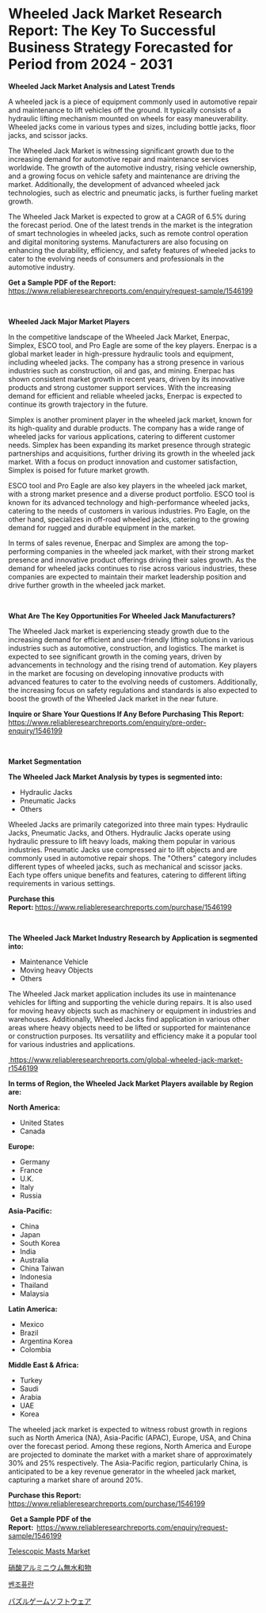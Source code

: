<p><h1>Wheeled Jack Market Research Report: The Key To Successful Business Strategy Forecasted for Period from 2024 - 2031</h1></p><p><strong>Wheeled Jack Market Analysis and Latest Trends</strong></p>
<p><p>A wheeled jack is a piece of equipment commonly used in automotive repair and maintenance to lift vehicles off the ground. It typically consists of a hydraulic lifting mechanism mounted on wheels for easy maneuverability. Wheeled jacks come in various types and sizes, including bottle jacks, floor jacks, and scissor jacks.</p><p>The Wheeled Jack Market is witnessing significant growth due to the increasing demand for automotive repair and maintenance services worldwide. The growth of the automotive industry, rising vehicle ownership, and a growing focus on vehicle safety and maintenance are driving the market. Additionally, the development of advanced wheeled jack technologies, such as electric and pneumatic jacks, is further fueling market growth.</p><p>The Wheeled Jack Market is expected to grow at a CAGR of 6.5% during the forecast period. One of the latest trends in the market is the integration of smart technologies in wheeled jacks, such as remote control operation and digital monitoring systems. Manufacturers are also focusing on enhancing the durability, efficiency, and safety features of wheeled jacks to cater to the evolving needs of consumers and professionals in the automotive industry.</p></p>
<p><strong>Get a Sample PDF of the Report:&nbsp;</strong> <a href="https://www.reliableresearchreports.com/enquiry/request-sample/1546199">https://www.reliableresearchreports.com/enquiry/request-sample/1546199</a></p>
<p>&nbsp;</p>
<p><strong>Wheeled Jack Major Market Players</strong></p>
<p><p>In the competitive landscape of the Wheeled Jack Market, Enerpac, Simplex, ESCO tool, and Pro Eagle are some of the key players. Enerpac is a global market leader in high-pressure hydraulic tools and equipment, including wheeled jacks. The company has a strong presence in various industries such as construction, oil and gas, and mining. Enerpac has shown consistent market growth in recent years, driven by its innovative products and strong customer support services. With the increasing demand for efficient and reliable wheeled jacks, Enerpac is expected to continue its growth trajectory in the future.</p><p>Simplex is another prominent player in the wheeled jack market, known for its high-quality and durable products. The company has a wide range of wheeled jacks for various applications, catering to different customer needs. Simplex has been expanding its market presence through strategic partnerships and acquisitions, further driving its growth in the wheeled jack market. With a focus on product innovation and customer satisfaction, Simplex is poised for future market growth.</p><p>ESCO tool and Pro Eagle are also key players in the wheeled jack market, with a strong market presence and a diverse product portfolio. ESCO tool is known for its advanced technology and high-performance wheeled jacks, catering to the needs of customers in various industries. Pro Eagle, on the other hand, specializes in off-road wheeled jacks, catering to the growing demand for rugged and durable equipment in the market.</p><p>In terms of sales revenue, Enerpac and Simplex are among the top-performing companies in the wheeled jack market, with their strong market presence and innovative product offerings driving their sales growth. As the demand for wheeled jacks continues to rise across various industries, these companies are expected to maintain their market leadership position and drive further growth in the wheeled jack market.</p></p>
<p>&nbsp;</p>
<p><strong>What Are The Key Opportunities For Wheeled Jack Manufacturers?</strong></p>
<p><p>The Wheeled Jack market is experiencing steady growth due to the increasing demand for efficient and user-friendly lifting solutions in various industries such as automotive, construction, and logistics. The market is expected to see significant growth in the coming years, driven by advancements in technology and the rising trend of automation. Key players in the market are focusing on developing innovative products with advanced features to cater to the evolving needs of customers. Additionally, the increasing focus on safety regulations and standards is also expected to boost the growth of the Wheeled Jack market in the near future.</p></p>
<p><strong>Inquire or Share Your Questions If Any Before Purchasing This Report:</strong> <a href="https://www.reliableresearchreports.com/enquiry/pre-order-enquiry/1546199">https://www.reliableresearchreports.com/enquiry/pre-order-enquiry/1546199</a></p>
<p>&nbsp;</p>
<p><strong>Market Segmentation</strong></p>
<p><strong>The Wheeled Jack Market Analysis by types is segmented into:</strong></p>
<p><ul><li>Hydraulic Jacks</li><li>Pneumatic Jacks</li><li>Others</li></ul></p>
<p><p>Wheeled Jacks are primarily categorized into three main types: Hydraulic Jacks, Pneumatic Jacks, and Others. Hydraulic Jacks operate using hydraulic pressure to lift heavy loads, making them popular in various industries. Pneumatic Jacks use compressed air to lift objects and are commonly used in automotive repair shops. The "Others" category includes different types of wheeled jacks, such as mechanical and scissor jacks. Each type offers unique benefits and features, catering to different lifting requirements in various settings.</p></p>
<p><strong>Purchase this Report:&nbsp;</strong><a href="https://www.reliableresearchreports.com/purchase/1546199">https://www.reliableresearchreports.com/purchase/1546199</a></p>
<p>&nbsp;</p>
<p><strong>The Wheeled Jack Market Industry Research by Application is segmented into:</strong></p>
<p><ul><li>Maintenance Vehicle</li><li>Moving heavy Objects</li><li>Others</li></ul></p>
<p><p>The Wheeled Jack market application includes its use in maintenance vehicles for lifting and supporting the vehicle during repairs. It is also used for moving heavy objects such as machinery or equipment in industries and warehouses. Additionally, Wheeled Jacks find application in various other areas where heavy objects need to be lifted or supported for maintenance or construction purposes. Its versatility and efficiency make it a popular tool for various industries and applications.</p></p>
<p><a href="https://www.reliableresearchreports.com/global-wheeled-jack-market-r1546199">&nbsp;https://www.reliableresearchreports.com/global-wheeled-jack-market-r1546199</a></p>
<p><strong>In terms of Region, the Wheeled Jack Market Players available by Region are:</strong></p>
<p>
    <p> <strong> North America: </strong>
        <ul>
            <li>United States</li>
            <li>Canada</li>
        </ul>
        </p> 
    <p> <strong> Europe: </strong>
        <ul>
            <li>Germany</li>
            <li>France</li>
            <li>U.K.</li>
            <li>Italy</li>
            <li>Russia</li>
        </ul>
        </p> 
    <p> <strong> Asia-Pacific: </strong>
        <ul>
            <li>China</li>
            <li>Japan</li>
            <li>South Korea</li>
            <li>India</li>
            <li>Australia</li>
            <li>China Taiwan</li>
            <li>Indonesia</li>
            <li>Thailand</li>
            <li>Malaysia</li>
        </ul>
        </p> 
    <p> <strong> Latin America: </strong>
        <ul>
            <li>Mexico</li>
            <li>Brazil</li>
            <li>Argentina Korea</li>
            <li>Colombia</li>
        </ul>
        </p> 
    <p> <strong> Middle East & Africa: </strong>
        <ul>
            <li>Turkey</li>
            <li>Saudi</li>
            <li>Arabia</li>
            <li>UAE</li>
            <li>Korea</li>
        </ul>
    </p>
    </p>
<p><p>The wheeled jack market is expected to witness robust growth in regions such as North America (NA), Asia-Pacific (APAC), Europe, USA, and China over the forecast period. Among these regions, North America and Europe are projected to dominate the market with a market share of approximately 30% and 25% respectively. The Asia-Pacific region, particularly China, is anticipated to be a key revenue generator in the wheeled jack market, capturing a market share of around 20%.</p></p>
<p><strong>Purchase this Report: </strong><a href="https://www.reliableresearchreports.com/purchase/1546199">https://www.reliableresearchreports.com/purchase/1546199</a></p>
<p>&nbsp;<strong>Get a Sample PDF of the Report:&nbsp;&nbsp;</strong><a href="https://www.reliableresearchreports.com/enquiry/request-sample/1546199">https://www.reliableresearchreports.com/enquiry/request-sample/1546199</a></p>
<p><strong></strong></p>
<p><p><a href="https://github.com/RoccoManning/Market-Research-Report-List-4/blob/main/telescopic-masts-market.md">Telescopic Masts Market</a></p><p><a href="https://medium.com/@pedrogers56456/%E3%82%A2%E3%83%AB%E3%83%9F%E3%83%8B%E3%82%A6%E3%83%A0%E3%83%8B%E3%83%88%E3%83%AC%E3%83%BC%E3%83%88%E3%83%8E%E3%83%8A%E3%83%8F%E3%82%A4%E3%83%89%E3%83%AC%E3%83%BC%E3%83%88%E5%B8%82%E5%A0%B4%E8%A6%8F%E6%A8%A1-cagr-%E3%83%88%E3%83%AC%E3%83%B3%E3%83%892024-2030-056fa6c05a7d">硝酸アルミニウム無水和物</a></p><p><a href="https://medium.com/@fosterfahey1971/%EB%B2%A4%EC%A1%B0%ED%93%A8%EB%9E%80-%EC%8B%9C%EC%9E%A5-%EC%97%B0%EA%B5%AC-%EB%B3%B4%EA%B3%A0%EC%84%9C-%EA%B7%B8-%EC%97%AD%EC%82%AC-%EB%B0%8F-2024%EB%85%84%EB%B6%80%ED%84%B0-2031%EB%85%84%EA%B9%8C%EC%A7%80%EC%9D%98-%EC%98%88%EC%B8%A1-799a9bd27c31">벤조퓨란</a></p><p><a href="https://github.com/oqxogxyvqe90775/Market-Research-Report-List-1/blob/main/796145128369.md">パズルゲームソフトウェア</a></p></p>